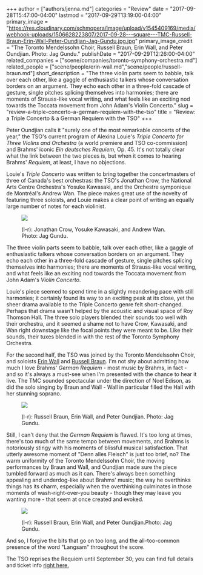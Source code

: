 +++
author = ["authors/jenna.md"]
categories = "Review"
date = "2017-09-28T15:47:00-04:00"
lastmod = "2017-09-29T13:19:00-04:00"
primary_image = "https://res.cloudinary.com/schmopera/image/upload/v1545409169/media/webhook-uploads/1506628223807/2017-09-28---square---TMC-Russell-Braun-Erin-Wall-Peter-Oundjian-Jag-Gundu.jpg.jpg"
primary_image_credit = "The Toronto Mendelssohn Choir, Russell Braun, Erin Wall, and Peter Oundjian. Photo: Jag Gundu."
publishDate = "2017-09-29T12:26:00-04:00"
related_companies = ["scene/companies/toronto-symphony-orchestra.md"]
related_people = ["scene/people/erin-wall.md","scene/people/russell-braun.md"]
short_description = "The three violin parts seem to babble, talk over each other, like a gaggle of enthusiastic talkers whose conversation borders on an argument. They echo each other in a three-fold cascade of gesture, single pitches splicing themselves into harmonies; there are moments of Strauss-like vocal writing, and what feels like an exciting nod towards the Toccata movement from John Adam&#039;s Violin Concerto."
slug = "review-a-triple-concerto-a-german-requiem-with-the-tso"
title = "Review: a Triple Concerto &amp; a German Requiem with the TSO"
+++

Peter Oundjian calls it "surely one of the most remarkable concerts of the year," the TSO's current program of Alexina Louie's *Triple Concerto for Three Violins and Orchestra* (a world premiere and TSO co-commission) and Brahms' iconic *Ein deutsches Requiem*, Op. 45. It's not totally clear what the link between the two pieces is, but when it comes to hearing Brahms' *Requiem*, at least, I have no objections.

Louie's *Triple Concerto* was written to bring together the concertmasters of three of Canada's best orchestras: the TSO's Jonathan Crow, the National Arts Centre Orchestra's Yosuke Kawasaki, and the Orchestre symponique de Montréal's Andrew Wan. The piece makes great use of the novelty of featuring three soloists, and Louie makes a clear point of writing an equally large number of notes for each violinist.

<figure data-type="image">

![](https://res.cloudinary.com/schmopera/image/upload/v1545409169/media/webhook-uploads/1506628287362/2017-09-28---Jonathan-Crow-Yosuke-Kawasaki-Andrew-Wan-Peter-Oundjian-Jag-Gundu.jpg.jpg)
<figcaption>(l-r): Jonathan Crow, Yosuke Kawasaki, and Andrew Wan. Photo: Jag Gundu.</figcaption>
</figure>

The three violin parts seem to babble, talk over each other, like a gaggle of enthusiastic talkers whose conversation borders on an argument. They echo each other in a three-fold cascade of gesture, single pitches splicing themselves into harmonies; there are moments of Strauss-like vocal writing, and what feels like an exciting nod towards the Toccata movement from John Adam's *Violin Concerto*. 

Louie's piece seemed to spend time in a slightly meandering pace with still harmonies; it certainly found its way to an exciting peak at its close, yet the sheer drama available to the Triple Concerto genre felt short-changed. Perhaps that drama wasn't helped by the acoustic and visual space of Roy Thomson Hall. The three solo players blended their sounds too well with their orchestra, and it seemed a shame not to have Crow, Kawasaki, and Wan right downstage like the focal points they were meant to be. Like their sounds, their tuxes blended in with the rest of the Toronto Symphony Orchestra.

For the second half, the TSO was joined by the Toronto Mendelssohn Choir, and soloists [Erin Wall](/scene/people/erin-wall/) and [Russell Braun](/scene/people/russell-braun/). I'm not shy about admitting how much I love Brahms' *German Requiem* - most music by Brahms, in fact - and so it's always a must-see when I'm presented with the chance to hear it live. The TMC sounded spectacular under the direction of Noel Edison, as did the solo singing by Braun and Wall - Wall in particular filled the Hall with her stunning soprano.

<figure data-type="image">

![](https://res.cloudinary.com/schmopera/image/upload/v1545409169/media/webhook-uploads/1506628294774/2017-09-28---Russell-Braun-Erin-Wall-Peter-Oundjian-Jag-Gundu.jpg.jpg)
<figcaption>(l-r): Russell Braun, Erin Wall, and Peter Oundjian. Photo: Jag Gundu.</figcaption>
</figure>

Still, I can't deny that the *German Requiem* is flawed. It's too long at times, there's too much of the same tempo between movements, and Brahms is notoriously stingy with his moments of blissful musical satisfaction. That utterly awesome moment of "Denn alles Fleisch" is just too brief, no? The warm uniformity of the Toronto Mendelssohn Choir, the moving performances by Braun and Wall, and Oundjian made sure the piece tumbled forward as much as it can. There's always been something appealing and underdog-like about Brahms' music; the way he overthinks things has its charm, especially when the overthinking culminates in those moments of wash-right-over-you beauty - though they may leave you wanting more - that seem at once created and evoked.

<figure data-type="image">

![](https://res.cloudinary.com/schmopera/image/upload/v1545409169/media/webhook-uploads/1506628315321/2017-09-28---Russell-Braun-Erin-Wall-Peter-Oundjian-TMC_2-Jag-Gundu.jpg.jpg)
<figcaption>(l-r): Russell Braun, Erin Wall, and Peter Oundjian.Photo: Jag Gundu.</figcaption>
</figure>

And so, I forgive the bits that go on too long, and the all-too-common presence of the word "Langsam" throughout the score.

The TSO reprises the Requiem until September 30; you can find full details and ticket info [right here.](https://www.tso.ca/concert/brahms-german-requiem)
